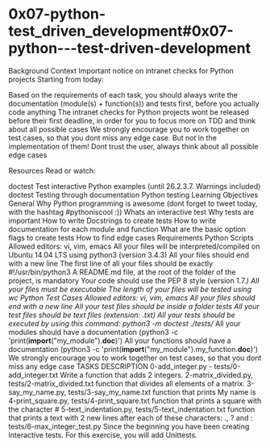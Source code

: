 # 0x07-python-test_driven_development#0x07-python---test-driven-development
Background Context
Important notice on intranet checks for Python projects
Starting from today:

Based on the requirements of each task, you should always write the documentation (module(s) + function(s)) and tests first, before you actually code anything The intranet checks for Python projects wont be released before their first deadline, in order for you to focus more on TDD and think about all possible cases We strongly encourage you to work together on test cases, so that you dont miss any edge case. But not in the implementation of them! Dont trust the user, always think about all possible edge cases

Resources
Read or watch:

doctest  Test interactive Python examples (until 26.2.3.7. Warnings included)
doctest  Testing through documentation
Python testing
Learning Objectives
General
Why Python programming is awesome (dont forget to tweet today, with the hashtag #pythoniscool :))
Whats an interactive test
Why tests are important
How to write Docstrings to create tests
How to write documentation for each module and function
What are the basic option flags to create tests
How to find edge cases
Requirements
Python Scripts
Allowed editors: vi, vim, emacs
All your files will be interpreted/compiled on Ubuntu 14.04 LTS using python3 (version 3.4.3)
All your files should end with a new line
The first line of all your files should be exactly #!/usr/bin/python3
A README.md file, at the root of the folder of the project, is mandatory
Your code should use the PEP 8 style (version 1.7.*)
All your files must be executable
The length of your files will be tested using wc
Python Test Cases
Allowed editors: vi, vim, emacs
All your files should end with a new line
All your test files should be inside a folder tests
All your test files should be text files (extension: .txt)
All your tests should be executed by using this command: python3 -m doctest ./tests/*
All your modules should have a documentation (python3 -c 'print(__import__("my_module").__doc__)')
All your functions should have a documentation (python3 -c 'print(__import__("my_module").my_function.__doc__)')
We strongly encourage you to work together on test cases, so that you dont miss any edge case
TASKS	DESCRIPTION
0-add_integer.py - tests/0-add_integer.txt	Write a function that adds 2 integers.
2-matrix_divided.py, tests/2-matrix_divided.txt	function that divides all elements of a matrix.
3-say_my_name.py, tests/3-say_my_name.txt	function that prints My name is
4-print_square.py, tests/4-print_square.txt	function that prints a square with the character #
5-text_indentation.py, tests/5-text_indentation.txt	function that prints a text with 2 new lines after each of these characters: ., ? and :
tests/6-max_integer_test.py	Since the beginning you have been creating Interactive tests. For this exercise, you will add Unittests.
